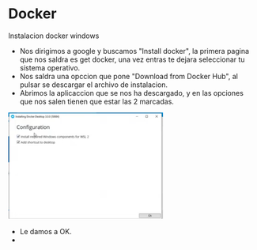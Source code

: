 # Docker
Instalacion docker windows
<br>

- Nos dirigimos a google y buscamos "Install docker", la primera pagina que nos saldra es get docker, una vez entras te dejara seleccionar tu sistema operativo.
- Nos saldra una opccion que pone "Download from Docker Hub", al pulsar se descargar el archivo de instalacion.
- Abrimos la aplicaccion que se nos ha descargado, y en las opciones que nos salen tienen que estar las 2 marcadas.
<img src="dokker1.png"/>

- Le damos a OK.
- 
